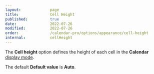```yaml
---
layout:             page
title:              Cell Height 
published:          true
date:               2022-07-26
modified:           2022-07-26
order:              /calendar-pro/options/appearance/cell-height
internal:           cellHeight
---
```

The **Cell height** option defines the height of each cell in the **Calendar** [display mode](./display-mode.md).

The default **Default value** is **Auto**.


